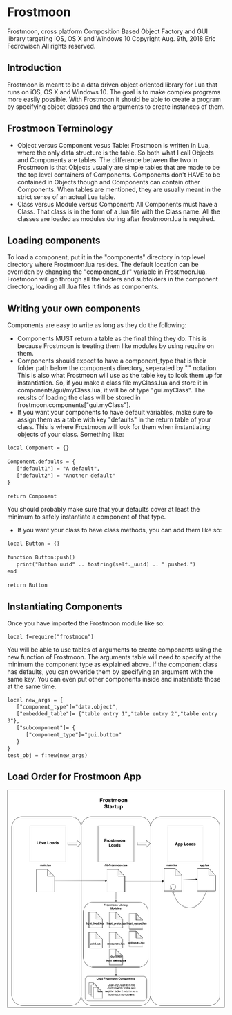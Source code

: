 # Frostmoon
Frostmoon, cross platform Composition Based Object Factory and GUI library
targeting iOS, OS X and Windows 10
Copyright Aug. 9th, 2018 Eric Fedrowisch All rights reserved.
## Introduction
Frostmoon is meant to be a data driven object oriented library for Lua that runs on iOS, OS X and Windows 10. The goal is to make complex programs more easily possible. With Frostmoon it should be able to create a program by specifying object classes and the arguments to create instances of them.
## Frostmoon Terminology
- Object versus Component vesus Table:
Frostmoon is written in Lua, where the only data structure is the table. So both what I call Objects and Components are tables. The difference between the two in Frostmoon is that Objects usually are simple tables that are made to be the top level containers of Components. Components don't HAVE to be contained in Objects though and Components can contain other Components. When tables are mentioned, they are usually meant in the strict sense of an actual Lua table.
- Class versus Module versus Component:
All Components must have a Class. That class is in the form of a .lua file with the Class name. All the classes are loaded as modules during after frostmoon.lua is required.
## Loading components
To load a component, put it in the "components" directory in top level directory where Frostmoon.lua resides. The default location can be overriden by changing the "component_dir" variable in Frostmoon.lua. Frostmoon will go through all the folders and subfolders in the component directory, loading all .lua files it finds as components.
## Writing your own components
Components are easy to write as long as they do the following:
- Components MUST return a table as the final thing they do. This is because Frostmoon is treating them like modules by using require on them.
- Components should expect to have a component_type that is their folder path below the components directory, seperated by "." notation. This is also what Frostmoon will use as the table key to look them up for instantiation. So, if you make a class file myClass.lua and store it in components/gui/myClass.lua, it will be of type "gui.myClass". The reuslts of loading the class will be stored in frostmoon.components["gui.myClass"].
- If you want your components to have default variables, make sure to assign them as a table with key "defaults" in the return table of your class. This is where Frostmoon will look for them when instantiating objects of your class.
Something like:
```
local Component = {}

Component.defaults = {
   ["default1"] = "A default",
   ["default2"] = "Another default"
}

return Component
```
You should probably make sure that your defaults cover at least the minimum to safely instantiate a component of that type.
- If you want your class to have class methods, you can add them like so:
```
local Button = {}

function Button:push()
   print("Button uuid" .. tostring(self._uuid) .. " pushed.")
end

return Button
```

## Instantiating Components
Once you have imported the Frostmoon module like so:
```
local f=require("frostmoon")
```
You will be able to use tables of arguments to create components using the
new function of Frostmoon. The arguments table will need to specify at the minimum the component type as explained above. If the component class has
defaults, you can ovveride them by specifying an argument with the same key.
You can even put other components inside and instantiate those at the same time.
```
local new_args = {
   ["component_type"]="data.object",
   ["embedded_table"]= {"table entry 1","table entry 2","table entry 3"},
   ["subcomponent"]= {
      ["component_type"]="gui.button"
   }
}
test_obj = f:new(new_args)
```

## Load Order for Frostmoon App
![Load Order](/docs/Frostmoon_Load_Diagram.png?raw=true "Frostmoon Load Order")
